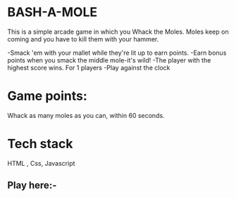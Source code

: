 # BASH-A-MOLE

This is a simple arcade game in which you Whack the Moles.
Moles keep on coming and you have to kill them with your hammer.

-Smack 'em with your mallet while they're lit up to earn points.
-Earn bonus points when you smack the middle mole-it's wild!
-The player with the highest score wins. For 1 players
-Play against the clock 

# Game points:
Whack as many moles as you can, within 60 seconds.

# Tech stack
HTML , Css, Javascript

## Play here:- 